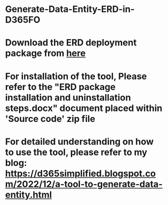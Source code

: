 # Generate-Data-Entity-ERD-in-D365FO
# Download the ERD deployment package from <a href="https://github.com/shabbiriq1985/Generate-Data-Entity-ERD-in-D365FO/releases/tag/v1.0.0">here</a>
# For installation of the tool, Please refer to the "ERD package installation and uninstallation steps.docx" document placed within 'Source code' zip file
# For detailed understanding on how to use the tool, please refer to my blog: https://d365simplified.blogspot.com/2022/12/a-tool-to-generate-data-entity.html
